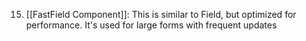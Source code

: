 15. [[FastField Component]]: This is similar to Field, but optimized for performance. It's used for large forms with frequent updates